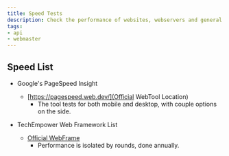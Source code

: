 ```yaml
---
title: Speed Tests
description: Check the performance of websites, webservers and general list of information within that area.
tags:
- api
- webmaster
---
```


## Speed List

- Google's PageSpeed Insight
  - [https://pagespeed.web.dev/](Official WebTool Location)
    - The tool tests for both mobile and desktop, with couple options on the side.

- TechEmpower Web Framework List
  - [Official WebFrame](https://www.techempower.com/benchmarks/#section=data-r21)
    - Performance is isolated by rounds, done annually.
